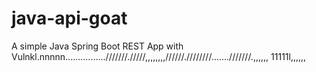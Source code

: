 # java-api-goat

A simple Java Spring Boot REST App with Vulnkl.nnnnn................///////./////,,,,,,,,//////.////////.......///////.,,,,,,
11111l,,,,,,
